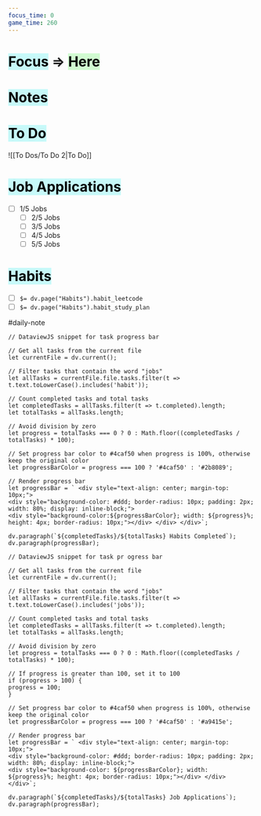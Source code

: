 ```yaml
---
focus_time: 0
game_time: 260
---
```



# <mark style="background: #ABF7F7A6;">Focus</mark> => <mark style="background: #BBFABBA6;">Here</mark> 

# <mark style="background: #ABF7F7A6;">Notes</mark>



# <mark style="background: #ABF7F7A6;">To Do</mark>

![[To Dos/To Do 2|To Do]]
# <mark style="background: #ABF7F7A6;">Job Applications</mark>

- [ ] 1/5 Jobs
	- [ ] 2/5 Jobs
	- [ ] 3/5 Jobs
	- [ ] 4/5 Jobs
	- [ ] 5/5 Jobs
# <mark style="background: #ABF7F7A6;">Habits</mark>

- [ ] `$= dv.page("Habits").habit_leetcode`
- [ ] `$= dv.page("Habits").habit_study_plan`

#daily-note

```dataviewjs
// DataviewJS snippet for task progress bar

// Get all tasks from the current file
let currentFile = dv.current();

// Filter tasks that contain the word "jobs"
let allTasks = currentFile.file.tasks.filter(t => t.text.toLowerCase().includes('habit'));

// Count completed tasks and total tasks
let completedTasks = allTasks.filter(t => t.completed).length;
let totalTasks = allTasks.length;

// Avoid division by zero
let progress = totalTasks === 0 ? 0 : Math.floor((completedTasks / totalTasks) * 100);

// Set progress bar color to #4caf50 when progress is 100%, otherwise keep the original color
let progressBarColor = progress === 100 ? '#4caf50' : '#2b8089';

// Render progress bar
let progressBar = ` <div style="text-align: center; margin-top: 10px;"> 
<div style="background-color: #ddd; border-radius: 10px; padding: 2px; width: 80%; display: inline-block;"> 
<div style="background-color:${progressBarColor}; width: ${progress}%; height: 4px; border-radius: 10px;"></div> </div> </div>`;

dv.paragraph(`${completedTasks}/${totalTasks} Habits Completed`);
dv.paragraph(progressBar);

```

```dataviewjs
// DataviewJS snippet for task pr ogress bar

// Get all tasks from the current file
let currentFile = dv.current();

// Filter tasks that contain the word "jobs"
let allTasks = currentFile.file.tasks.filter(t => t.text.toLowerCase().includes('jobs'));

// Count completed tasks and total tasks
let completedTasks = allTasks.filter(t => t.completed).length;
let totalTasks = allTasks.length;

// Avoid division by zero
let progress = totalTasks === 0 ? 0 : Math.floor((completedTasks / totalTasks) * 100);

// If progress is greater than 100, set it to 100 
if (progress > 100) { 
progress = 100; 
}

// Set progress bar color to #4caf50 when progress is 100%, otherwise keep the original color
let progressBarColor = progress === 100 ? '#4caf50' : '#a9415e';

// Render progress bar
let progressBar = ` <div style="text-align: center; margin-top: 10px;"> 
<div style="background-color: #ddd; border-radius: 10px; padding: 2px; width: 80%; display: inline-block;"> 
<div style="background-color: ${progressBarColor}; width: ${progress}%; height: 4px; border-radius: 10px;"></div> </div> </div>`;

dv.paragraph(`${completedTasks}/${totalTasks} Job Applications`);
dv.paragraph(progressBar);

```
